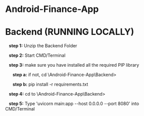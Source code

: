 # Android-Finance-App



# Backend (RUNNING LOCALLY)

<p>&nbsp;&nbsp;&nbsp;<strong>step 1:</strong> Unzip the Backend Folder</p>
<p>&nbsp;&nbsp;&nbsp;<strong>step 2:</strong> Start CMD/Terminal </p>
<p>&nbsp;&nbsp;&nbsp;<strong>step 3:</strong> make sure you have installed all the required PIP library</p>
<p>&nbsp;&nbsp;&nbsp;&nbsp;&nbsp;&nbsp;<strong>step a:</strong> if not, cd \Android-Finance-App\Backend>  </p>
<p>&nbsp;&nbsp;&nbsp;&nbsp;&nbsp;&nbsp;<strong>step b:</strong> pip install -r requirements.txt  </p>

<p>&nbsp;&nbsp;&nbsp;<strong>step 4:</strong> cd to \Android-Finance-App\Backend> </p>
<p>&nbsp;&nbsp;&nbsp;<strong>step 5:</strong> Type 'uvicorn main:app --host 0.0.0.0 --port 8080' into CMD/Terminal</p>


